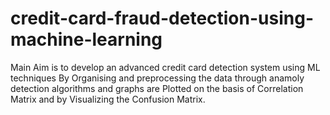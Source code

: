 # credit-card-fraud-detection-using-machine-learning
Main Aim is to develop an advanced credit card detection system using ML techniques
By Organising  and preprocessing the data through anamoly  detection  algorithms and graphs are Plotted on the basis of Correlation Matrix and by Visualizing the Confusion Matrix.
